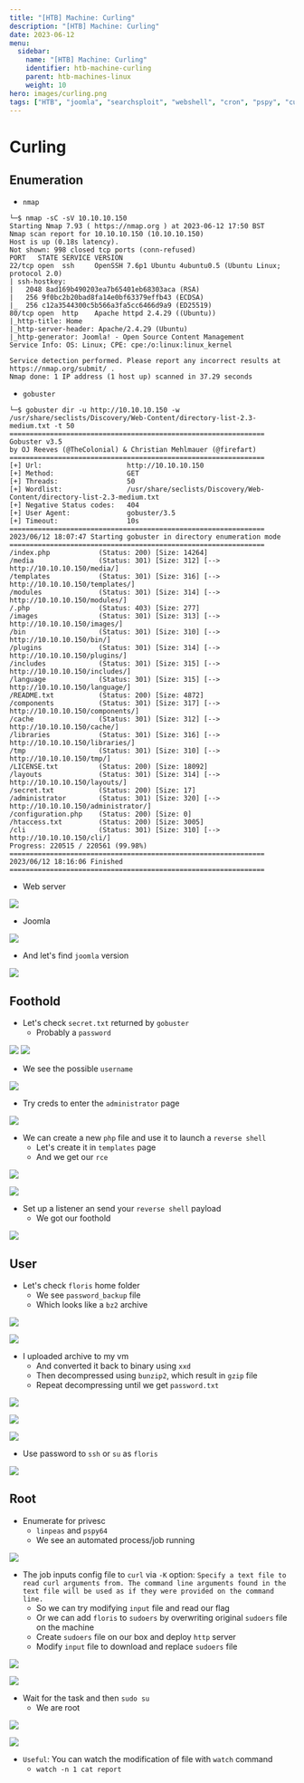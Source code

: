 ```yaml
---
title: "[HTB] Machine: Curling"
description: "[HTB] Machine: Curling"
date: 2023-06-12
menu:
  sidebar:
    name: "[HTB] Machine: Curling"
    identifier: htb-machine-curling
    parent: htb-machines-linux
    weight: 10
hero: images/curling.png
tags: ["HTB", "joomla", "searchsploit", "webshell", "cron", "pspy", "curl", "suid", "cve-2019-7304", "dirty-sock", "ubuntu", "exploit", "arbitrary-write"]
---
```


# Curling
## Enumeration
- `nmap`
```
└─$ nmap -sC -sV 10.10.10.150
Starting Nmap 7.93 ( https://nmap.org ) at 2023-06-12 17:50 BST
Nmap scan report for 10.10.10.150 (10.10.10.150)
Host is up (0.18s latency).
Not shown: 998 closed tcp ports (conn-refused)
PORT   STATE SERVICE VERSION
22/tcp open  ssh     OpenSSH 7.6p1 Ubuntu 4ubuntu0.5 (Ubuntu Linux; protocol 2.0)
| ssh-hostkey: 
|   2048 8ad169b490203ea7b65401eb68303aca (RSA)
|   256 9f0bc2b20bad8fa14e0bf63379effb43 (ECDSA)
|_  256 c12a3544300c5b566a3fa5cc6466d9a9 (ED25519)
80/tcp open  http    Apache httpd 2.4.29 ((Ubuntu))
|_http-title: Home
|_http-server-header: Apache/2.4.29 (Ubuntu)
|_http-generator: Joomla! - Open Source Content Management
Service Info: OS: Linux; CPE: cpe:/o:linux:linux_kernel

Service detection performed. Please report any incorrect results at https://nmap.org/submit/ .
Nmap done: 1 IP address (1 host up) scanned in 37.29 seconds
```
- `gobuster`
```
└─$ gobuster dir -u http://10.10.10.150 -w /usr/share/seclists/Discovery/Web-Content/directory-list-2.3-medium.txt -t 50        
===============================================================
Gobuster v3.5
by OJ Reeves (@TheColonial) & Christian Mehlmauer (@firefart)
===============================================================
[+] Url:                     http://10.10.10.150
[+] Method:                  GET
[+] Threads:                 50
[+] Wordlist:                /usr/share/seclists/Discovery/Web-Content/directory-list-2.3-medium.txt
[+] Negative Status codes:   404
[+] User Agent:              gobuster/3.5
[+] Timeout:                 10s
===============================================================
2023/06/12 18:07:47 Starting gobuster in directory enumeration mode
===============================================================
/index.php            (Status: 200) [Size: 14264]
/media                (Status: 301) [Size: 312] [--> http://10.10.10.150/media/]
/templates            (Status: 301) [Size: 316] [--> http://10.10.10.150/templates/]
/modules              (Status: 301) [Size: 314] [--> http://10.10.10.150/modules/]
/.php                 (Status: 403) [Size: 277]
/images               (Status: 301) [Size: 313] [--> http://10.10.10.150/images/]
/bin                  (Status: 301) [Size: 310] [--> http://10.10.10.150/bin/]
/plugins              (Status: 301) [Size: 314] [--> http://10.10.10.150/plugins/]
/includes             (Status: 301) [Size: 315] [--> http://10.10.10.150/includes/]
/language             (Status: 301) [Size: 315] [--> http://10.10.10.150/language/]
/README.txt           (Status: 200) [Size: 4872]
/components           (Status: 301) [Size: 317] [--> http://10.10.10.150/components/]
/cache                (Status: 301) [Size: 312] [--> http://10.10.10.150/cache/]
/libraries            (Status: 301) [Size: 316] [--> http://10.10.10.150/libraries/]
/tmp                  (Status: 301) [Size: 310] [--> http://10.10.10.150/tmp/]
/LICENSE.txt          (Status: 200) [Size: 18092]
/layouts              (Status: 301) [Size: 314] [--> http://10.10.10.150/layouts/]
/secret.txt           (Status: 200) [Size: 17]
/administrator        (Status: 301) [Size: 320] [--> http://10.10.10.150/administrator/]
/configuration.php    (Status: 200) [Size: 0]
/htaccess.txt         (Status: 200) [Size: 3005]
/cli                  (Status: 301) [Size: 310] [--> http://10.10.10.150/cli/]
Progress: 220515 / 220561 (99.98%)
===============================================================
2023/06/12 18:16:06 Finished
===============================================================

```
- Web server
  
![](./images/1.png)

- Joomla

![](./images/2.png)

- And let's find `joomla` version

![](./images/4.png)

## Foothold
- Let's check `secret.txt` returned by `gobuster`
  - Probably a `password`

![](./images/3.png)
![](./images/5.png)

- We see the possible `username`

![](./images/6.png)

- Try creds to enter the `administrator` page

![](./images/7.png)

- We can create a new `php` file and use it to launch a `reverse shell`
  - Let's create it in `templates` page
  - And we get our `rce`

![](./images/8.png)

![](./images/9.png)

- Set up a listener an send your `reverse shell` payload
  - We got our foothold

![](./images/10.png)

## User
- Let's check `floris` home folder
  - We see `password_backup` file
  - Which looks like a `bz2` archive

![](./images/11.png)

![](./images/12.png)

- I uploaded archive to my vm
  - And converted it back to binary using `xxd`
  - Then decompressed using `bunzip2`, which result in `gzip` file
  - Repeat decompressing until we get `password.txt`

![](./images/13.png)

![](./images/14.png)

![](./images/15.png)

- Use password to `ssh` or `su` as `floris`

![](./images/16.png)

## Root
- Enumerate for privesc
  - `linpeas` and `pspy64`
  - We see an automated process/job running

![](./images/17.png)

- The job inputs config file to `curl` via `-K` option: `Specify a text file to read curl arguments from. The command line arguments found in the text file will be used as if they were provided on the command line.`
  - So we can try modifying `input` file and read our flag
  - Or we can add `floris` to `sudoers` by overwriting original `sudoers` file on the machine
  - Create `sudoers` file on our box and deploy `http` server
  - Modify `input` file to download and replace `sudoers` file

![](./images/18.png)

![](./images/19.png)

- Wait for the task and then `sudo su`
  - We are root

![](./images/20.png)

![](./images/21.png)

- `Useful`: You can watch the modification of file with `watch` command 
  - `watch -n 1 cat report`